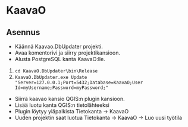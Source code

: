 # KaavaO
## Asennus
- Käännä Kaavao.DbUpdater projekti.
- Avaa komentorivi ja siirry projektikansioon.
- Alusta PostgreSQL kanta KaavaO:lle.

1. `cd KaavaO.DbUpdater\bin\Release`
2. `KaavaO.DbUpdater.exe Update "Server=127.0.0.1;Port=5432;Database=KaavaO;User Id=myUsername;Password=myPassword;"`

- Siirrä kaavao kansio QGIS:n plugin kansioon.
- Lisää luotu kanta QGIS:n tietolähteeksi
- Plugin löytyy yläpalkista Tietokanta &rarr; KaavaO
- Uuden projektin saat luotua Tietokanta &rarr; KaavaO &rarr; Luo uusi työtila